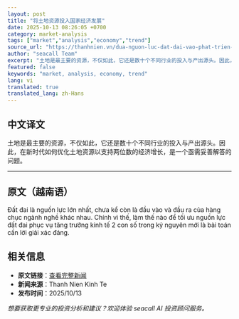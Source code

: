 ```yaml
---
layout: post
title: "将土地资源投入国家经济发展"
date: 2025-10-13 08:26:05 +0700
category: market-analysis
tags: ["market","analysis","economy","trend"]
source_url: "https://thanhnien.vn/dua-nguon-luc-dat-dai-vao-phat-trien-kinh-te-dat-nuoc-185251008211048665.htm"
author: "seacall Team"
excerpt: "土地是最主要的资源，不仅如此，它还是数十个不同行业的投入与产出源头。因此，在新时代如何优化土地资源以支持两位数的经济增长，是一个亟需妥善解答的问题。..."
featured: false
keywords: "market, analysis, economy, trend"
lang: vi
translated: true
translated_lang: zh-Hans
---
```


## 中文译文

土地是最主要的资源，不仅如此，它还是数十个不同行业的投入与产出源头。因此，在新时代如何优化土地资源以支持两位数的经济增长，是一个亟需妥善解答的问题。

---

## 原文（越南语）

Đất đai l&agrave; nguồn lực lớn nhất, chưa kể c&ograve;n l&agrave; đầu v&agrave;o v&agrave; đầu ra của h&agrave;ng chục ng&agrave;nh nghề kh&aacute;c nhau. Ch&iacute;nh v&igrave; thế, l&agrave;m thế n&agrave;o để tối ưu nguồn lực đất đai phục vụ tăng trưởng kinh tế 2 con số trong kỷ nguy&ecirc;n mới l&agrave; b&agrave;i to&aacute;n cần lời giải x&aacute;c đ&aacute;ng.

## 相关信息

- **原文链接**：[查看完整新闻](https://thanhnien.vn/dua-nguon-luc-dat-dai-vao-phat-trien-kinh-te-dat-nuoc-185251008211048665.htm)
- **新闻来源**：Thanh Nien Kinh Te
- **发布时间**：2025/10/13

*想要获取更专业的投资分析和建议？欢迎体验 seacall AI 投资顾问服务。*